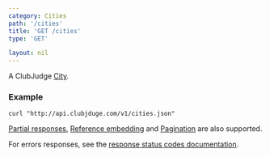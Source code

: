 ```yaml
---
category: Cities
path: '/cities'
title: 'GET /cities'
type: 'GET'

layout: nil
---
```


A ClubJudge [City](#/event-model).

### Example

```
curl "http://api.clubjduge.com/v1/cities.json"
```

[Partial responses](#/partial-responses), [Reference embedding](#/reference-embedding)
and [Pagination](#/pagination) are also supported.

For errors responses, see the [response status codes documentation](#/response-status-codes).
